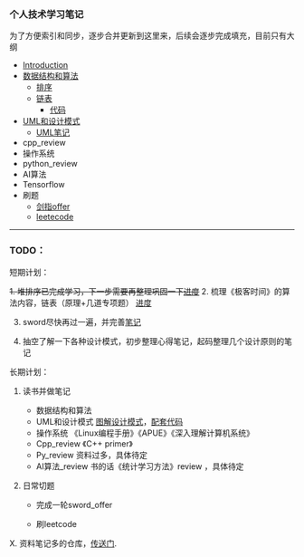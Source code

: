 
### 个人技术学习笔记
为了方便索引和同步，逐步合并更新到这里来，后续会逐步完成填充，目前只有大纲

* [Introduction](README.md)
* [数据结构和算法](datastructure_and_algorithm/README.md)
    * [排序](datastructure_and_algorithm/sort.md)
    * [链表](datastructure_and_algorithm/list.md)
        * [代码](datastructure_and_algorithm/code/README.md) 
* [UML和设计模式](uml_and_design_pattern/README.md)
    * [UML笔记](uml_and_design_pattern/UML.md)
* cpp_review
* 操作系统
* python_review
* AI算法
* Tensorflow
* 刷题
    * [剑指offer](coding_practice/sword_offer/resolution.md)
    * [leetecode](coding_practice/leetcode/resolution.md)

---

### TODO：

短期计划：

~~1. 堆排序已完成学习，下一步需要再整理巩固一下[进度](datastructure_and_algorithm/code//README.md)~~
2. 梳理《极客时间》的算法内容，链表（原理+几道专项题） [进度](datastructure_and_algorithm/README.md)

3. sword尽快再过一遍，并完善[笔记](coding_practice/sword_offer/resolution.md)

4. 抽空了解一下各种设计模式，初步整理心得笔记，起码整理几个设计原则的笔记

   

长期计划：

1. 读书并做笔记
   * 数据结构和算法 
   * UML和设计模式 [图解设计模式](https://design-patterns.readthedocs.io/zh_CN/latest/index.html)，[配套代码](https://github.com/me115/design_patterns)
   * 操作系统 《Linux编程手册》《APUE》《深入理解计算机系统》
   * Cpp_review 《C++ primer》
   * Py_review  资料过多，具体待定
   * AI算法_review  书的话《统计学习方法》review ，具体待定

2. 日常切题

   * 完成一轮sword_offer

   * 刷leetcode


X. 资料笔记多的仓库，[传送门](https://github.com/me115/free-programming-books-zh_CN). 

